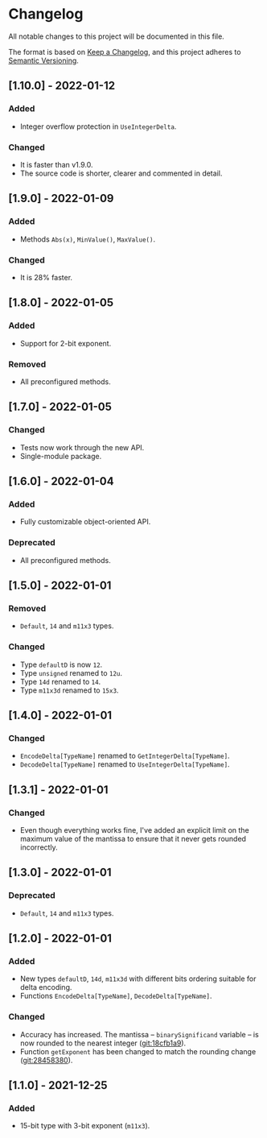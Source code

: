 # Changelog
All notable changes to this project will be documented in this file.

The format is based on [Keep a Changelog](https://keepachangelog.com/en/1.0.0/),
and this project adheres to [Semantic Versioning](https://semver.org/spec/v2.0.0.html).

## [1.10.0] - 2022-01-12
### Added
- Integer overflow protection in `UseIntegerDelta`.
### Changed
- It is faster than v1.9.0.
- The source code is shorter, clearer and commented in detail.

## [1.9.0] - 2022-01-09
### Added
- Methods `Abs(x)`, `MinValue()`, `MaxValue()`.
### Changed
- It is 28% faster.

## [1.8.0] - 2022-01-05
### Added
- Support for 2-bit exponent.
### Removed
- All preconfigured methods.

## [1.7.0] - 2022-01-05
### Changed
- Tests now work through the new API.
- Single-module package.

## [1.6.0] - 2022-01-04
### Added
- Fully customizable object-oriented API.
### Deprecated
- All preconfigured methods.

## [1.5.0] - 2022-01-01
### Removed
- `Default`, `14` and `m11x3` types.

### Changed
- Type `defaultD` is now `12`.
- Type `unsigned` renamed to `12u`.
- Type `14d` renamed to `14`.
- Type `m11x3d` renamed to `15x3`.

## [1.4.0] - 2022-01-01
### Changed
- `EncodeDelta[TypeName]` renamed to `GetIntegerDelta[TypeName]`.
- `DecodeDelta[TypeName]` renamed to `UseIntegerDelta[TypeName]`.

## [1.3.1] - 2022-01-01
### Changed
- Even though everything works fine, I've added an explicit limit
  on the maximum value of the mantissa
  to ensure that it never gets rounded incorrectly.

## [1.3.0] - 2022-01-01
### Deprecated
- `Default`, `14` and `m11x3` types.

## [1.2.0] - 2022-01-01
### Added
- New types `defaultD`, `14d`, `m11x3d` with different bits ordering 
suitable for delta encoding.
- Functions `EncodeDelta[TypeName]`, `DecodeDelta[TypeName]`.

### Changed
- Accuracy has increased. The mantissa
  &ndash; `binarySignificand` variable &ndash;
  is now rounded to the nearest integer
  ([git:18cfb1a9](https://github.com/georgy7/toyfloat/commit/18cfb1a9a1ef6ed719e7a208cc8add4975643049#diff-143de6cb31239060551e2b97d13f56c5567d10caf0a112671f77f8f40a82caa9L107)).
- Function `getExponent` has been changed to match the rounding change
  ([git:28458380](https://github.com/georgy7/toyfloat/commit/284583809808e712e83bf2521a4c913547eac45d#diff-143de6cb31239060551e2b97d13f56c5567d10caf0a112671f77f8f40a82caa9R123)).

## [1.1.0] - 2021-12-25
### Added
- 15-bit type with 3-bit exponent (`m11x3`).
